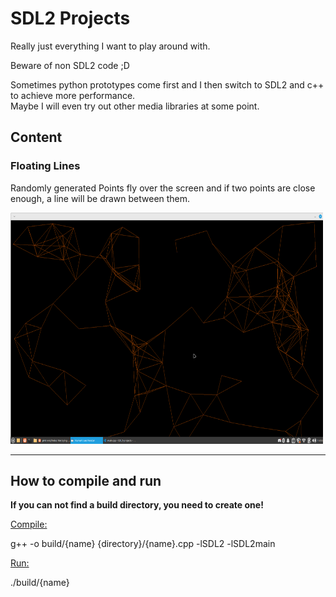 # SDL2 Projects

Really just everything I want to play around with.

Beware of non SDL2 code ;D

Sometimes python prototypes come first and I then switch to SDL2 and c++ to achieve more performance. \
Maybe I will even try out other media libraries at some point.

## Content

### Floating Lines

Randomly generated Points fly over the screen and if two points are close enough, a line will be drawn between them.

<img src="https://github.com/pi-tronic/SDL2-projects/blob/main/floating%20lines/screenshots/screenshot_03.png" width="500" height="370">

---
## How to compile and run

**If you can not find a build directory, you need to create one!**

<u>Compile:</u>

g++ -o build/{name} {directory}/{name}.cpp -lSDL2 -lSDL2main

<u>Run:</u>

./build/{name}